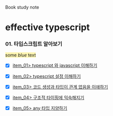 Book study note 
# effective typescript

### 01. 타입스크립트 알아보기
<span style="background-color: rgb(255, 245, 177);">some *blue* text</span>
- [X] [item_01> typescript 와 javascript 이해하기](/01/item_01.md)
- [X] [item_02> typescript 설정 이해하기](/01/item_02.md)
- [X] [item_03> 코드 생성과 타입이 관계 없음을 이애하기](/01/item_03.md)
- [X] [item_04> 구조적 타이핑에 익숙해지기](/01/item_04.md)
- [X] [item_05> any 타입 지양하기](/01/item_05.md)

